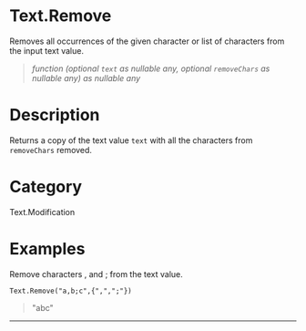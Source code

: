 # Text.Remove
Removes all occurrences of the given character or list of characters from the input text value.
> _function (optional <code>text</code> as nullable any, optional <code>removeChars</code> as nullable any) as nullable any_

# Description 
Returns a copy of the text value <code>text</code> with all the characters from <code>removeChars</code> removed.
# Category 
Text.Modification
# Examples 
Remove characters , and ; from the text value.
```
Text.Remove("a,b;c",{",",";"})
```
> "abc"

***
